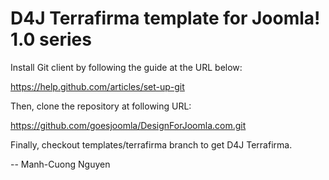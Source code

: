 D4J Terrafirma template for Joomla! 1.0 series
===============================================

Install Git client by following the guide at the URL below:

https://help.github.com/articles/set-up-git

Then, clone the repository at following URL:

https://github.com/goesjoomla/DesignForJoomla.com.git

Finally, checkout templates/terrafirma branch to get D4J Terrafirma.

--
Manh-Cuong Nguyen